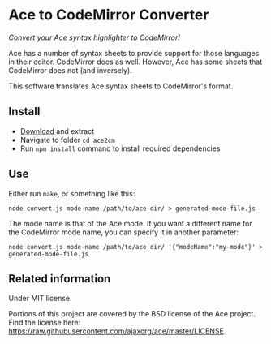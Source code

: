 # Ace to CodeMirror Converter

*Convert your Ace syntax highlighter to CodeMirror!*

Ace has a number of syntax sheets to provide support for those languages in
their editor. CodeMirror does as well. However, Ace has some sheets that
CodeMirror does not (and inversely).

This software translates Ace syntax sheets to CodeMirror's format.

## Install

* [Download](https://github.com/espadrine/ace2cm/archive/master.zip) and extract
* Navigate to folder `cd ace2cm`
* Run `npm install` command to install required dependencies

## Use

Either run `make`, or something like this:

    node convert.js mode-name /path/to/ace-dir/ > generated-mode-file.js

The mode name is that of the Ace mode. If you want a different name for the
CodeMirror mode name, you can specify it in another parameter:

    node convert.js mode-name /path/to/ace-dir/ '{"modeName":"my-mode"}' > generated-mode-file.js

## Related information

Under MIT license.

Portions of this project are covered by the BSD license of the Ace project.
Find the license here: <https://raw.githubusercontent.com/ajaxorg/ace/master/LICENSE>.
